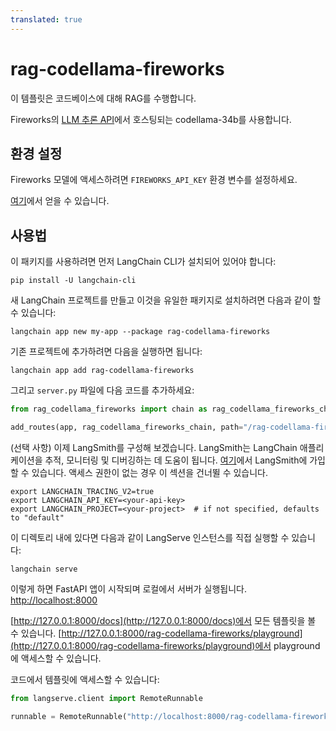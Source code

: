 ```yaml
---
translated: true
---
```


# rag-codellama-fireworks

이 템플릿은 코드베이스에 대해 RAG를 수행합니다.

Fireworks의 [LLM 추론 API](https://blog.fireworks.ai/accelerating-code-completion-with-fireworks-fast-llm-inference-f4e8b5ec534a)에서 호스팅되는 codellama-34b를 사용합니다.

## 환경 설정

Fireworks 모델에 액세스하려면 `FIREWORKS_API_KEY` 환경 변수를 설정하세요.

[여기](https://app.fireworks.ai/login?callbackURL=https://app.fireworks.ai)에서 얻을 수 있습니다.

## 사용법

이 패키지를 사용하려면 먼저 LangChain CLI가 설치되어 있어야 합니다:

```shell
pip install -U langchain-cli
```

새 LangChain 프로젝트를 만들고 이것을 유일한 패키지로 설치하려면 다음과 같이 할 수 있습니다:

```shell
langchain app new my-app --package rag-codellama-fireworks
```

기존 프로젝트에 추가하려면 다음을 실행하면 됩니다:

```shell
langchain app add rag-codellama-fireworks
```

그리고 `server.py` 파일에 다음 코드를 추가하세요:

```python
from rag_codellama_fireworks import chain as rag_codellama_fireworks_chain

add_routes(app, rag_codellama_fireworks_chain, path="/rag-codellama-fireworks")
```

(선택 사항) 이제 LangSmith를 구성해 보겠습니다.
LangSmith는 LangChain 애플리케이션을 추적, 모니터링 및 디버깅하는 데 도움이 됩니다.
[여기](https://smith.langchain.com/)에서 LangSmith에 가입할 수 있습니다.
액세스 권한이 없는 경우 이 섹션을 건너뛸 수 있습니다.

```shell
export LANGCHAIN_TRACING_V2=true
export LANGCHAIN_API_KEY=<your-api-key>
export LANGCHAIN_PROJECT=<your-project>  # if not specified, defaults to "default"
```

이 디렉토리 내에 있다면 다음과 같이 LangServe 인스턴스를 직접 실행할 수 있습니다:

```shell
langchain serve
```

이렇게 하면 FastAPI 앱이 시작되며 로컬에서 서버가 실행됩니다.
[http://localhost:8000](http://localhost:8000)

[http://127.0.0.1:8000/docs](http://127.0.0.1:8000/docs)에서 모든 템플릿을 볼 수 있습니다.
[http://127.0.0.1:8000/rag-codellama-fireworks/playground](http://127.0.0.1:8000/rag-codellama-fireworks/playground)에서 playground에 액세스할 수 있습니다.

코드에서 템플릿에 액세스할 수 있습니다:

```python
from langserve.client import RemoteRunnable

runnable = RemoteRunnable("http://localhost:8000/rag-codellama-fireworks")
```
